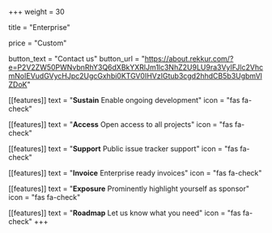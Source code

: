+++
weight = 30

title = "Enterprise"

price = "Custom"

button_text = "Contact us"
button_url = "https://about.rekkur.com/?e=P2V2ZW50PWNvbnRhY3Q6dXBkYXRlJm1lc3NhZ2U9LU9ra3VyIFJlc2VhcmNoIEVudGVycHJpc2UgcGxhbi0KTGV0IHVzIGtub3cgd2hhdCB5b3UgbmVlZDoK"

[[features]]
  text = "**Sustain** Enable ongoing development"
  icon = "fas fa-check"

[[features]]
  text = "**Access** Open access to all projects"
  icon = "fas fa-check"

[[features]]
  text = "**Support** Public issue tracker support"
  icon = "fas fa-check"

[[features]]
  text = "**Invoice** Enterprise ready invoices"
  icon = "fas fa-check"

[[features]]
  text = "**Exposure** Prominently highlight yourself as sponsor"
  icon = "fas fa-check"

[[features]]
  text = "**Roadmap** Let us know what you need"
  icon = "fas fa-check"
+++
